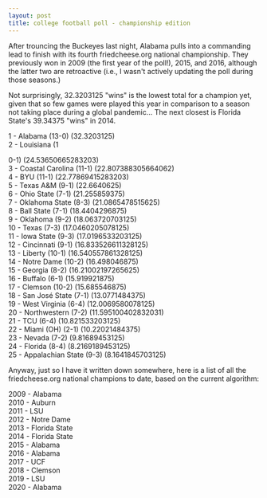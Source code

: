 ```yaml
---
layout: post
title: college football poll - championship edition
---
```


After trouncing the Buckeyes last night, Alabama pulls into a
commanding lead to finish with its fourth friedcheese.org national
championship.  They previously won in 2009 (the first year of the
poll!), 2015, and 2016, although the latter two are retroactive (i.e.,
I wasn't actively updating the poll during those seasons.)

Not surprisingly, 32.3203125 "wins" is the lowest total for a champion
yet, given that so few games were played this year in comparison to a
season not taking place during a global pandemic...  The next closest
is Florida State's 39.34375 "wins" in 2014.

1 - Alabama (13-0) (32.3203125)  
2 - Louisiana (1

0-1) (24.53650665283203)  
3 - Coastal Carolina (11-1) (22.807388305664062)  
4 - BYU (11-1) (22.77869415283203)  
5 - Texas A&M (9-1) (22.6640625)  
6 - Ohio State (7-1) (21.255859375)  
7 - Oklahoma State (8-3) (21.0865478515625)  
8 - Ball State (7-1) (18.4404296875)  
9 - Oklahoma (9-2) (18.063720703125)  
10 - Texas (7-3) (17.0460205078125)  
11 - Iowa State (9-3) (17.0196533203125)  
12 - Cincinnati (9-1) (16.833526611328125)  
13 - Liberty (10-1) (16.540557861328125)  
14 - Notre Dame (10-2) (16.498046875)  
15 - Georgia (8-2) (16.21002197265625)  
16 - Buffalo (6-1) (15.919921875)  
17 - Clemson (10-2) (15.685546875)  
18 - San José State (7-1) (13.0771484375)  
19 - West Virginia (6-4) (12.0069580078125)  
20 - Northwestern (7-2) (11.595100402832031)  
21 - TCU (6-4) (10.821533203125)  
22 - Miami (OH) (2-1) (10.22021484375)  
23 - Nevada (7-2) (9.81689453125)  
24 - Florida (8-4) (8.2169189453125)  
25 - Appalachian State (9-3) (8.1641845703125)  

Anyway, just so I have it written down somewhere, here is a list of all
the friedcheese.org national champions to date, based on the current algorithm:

2009 - Alabama  
2010 - Auburn  
2011 - LSU  
2012 - Notre Dame  
2013 - Florida State  
2014 - Florida State  
2015 - Alabama  
2016 - Alabama  
2017 - UCF  
2018 - Clemson  
2019 - LSU  
2020 - Alabama
